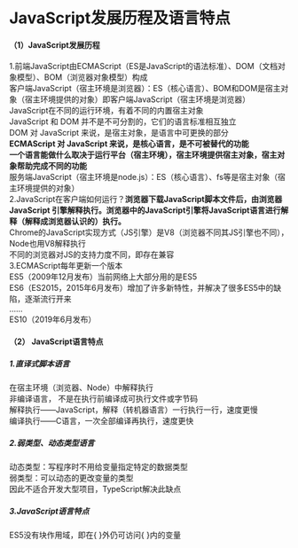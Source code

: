 # JavaScript发展历程及语言特点  
#### （1）JavaScript发展历程  
1.前端JavaScript由ECMAScript（ES是JavaScript的语法标准）、DOM（文档对象模型）、BOM（浏览器对象模型）构成  
客户端JavaScript（宿主环境是浏览器）：ES（核心语言）、BOM和DOM是宿主对象（宿主环境提供的对象）即客户端JavaScript（宿主环境是浏览器）  
JavaScript在不同的运行环境，有着不同的内置宿主对象  
JavaScript 和 DOM 并不是不可分割的，它们的语言标准相互独立  
DOM 对 JavaScript 来说，是宿主对象，是语言中可更换的部分  
**ECMAScript 对 JavaScript 来说，是核心语言，是不可被替代的功能**  
**一个语言能做什么取决于运行平台（宿主环境），宿主环境提供宿主对象，宿主对象帮助完成不同的功能**  
服务端JavaScript（宿主环境是node.js）：ES（核心语言）、fs等是宿主对象（宿主环境提供的对象）  
2.JavaScript在客户端如何运行？**浏览器下载JavaScript脚本文件后，由浏览器 JavaScript 引擎解释执行。浏览器中的JavaScript引擎将JavaScript语言进行解释（解释成浏览器认识的）执行。**  
Chrome的JavaScript实现方式（JS引擎）是V8（浏览器不同其JS引擎也不同），Node也用V8解释执行  
不同的浏览器对JS的支持力度不同，即存在兼容  
3.ECMAScript每年更新一个版本  
ES5（2009年12月发布）当前网络上大部分用的是ES5  
ES6（ES2015，2015年6月发布）增加了许多新特性，并解决了很多ES5中的缺陷，逐渐流行开来   
……  
ES10（2019年6月发布）  
#### （2）	JavaScript语言特点  
##### 1.直译式脚本语言  
在宿主环境（浏览器、Node）中解释执行  
非编译语言， 不是在执行前编译成可执行文件或字节码  
解释执行——JavaScript，解释（转机器语言）一行执行一行，速度更慢  
编译执行——C语言，一次全部编译再执行，速度更快  
##### 2.弱类型、动态类型语言  
动态类型：写程序时不用给变量指定特定的数据类型  
弱类型：可以动态的更改变量的类型  
因此不适合开发大型项目，TypeScript解决此缺点  
##### 3.JavaScript语言特点  
ES5没有块作用域，即在{ }外仍可访问{ }内的变量
